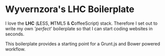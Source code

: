 # Wyvernzora's LHC Boilerplate
I love the **LHC** (**L**ESS, **H**TML5 & **C**offeeScript) stack. Therefore I set out to write my own *'perfect'* boilerplate so that I can start coding websites in seconds.

This boilerplate provides a starting point for a Grunt.js and Bower powered workflow.
